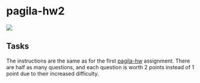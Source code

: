 # pagila-hw2
[![](https://github.com/asapirstein/pagila-hw2/workflows/tests/badge.svg)](https://github.com/asapirstein/pagila-hw2/actions?query=workflow%3Atests)

## Tasks

The instructions are the same as for the first [pagila-hw](https://github.com/mikeizbicki/pagila-hw) assignment.
There are half as many questions, and each question is worth 2 points instead of 1 point due to their increased difficulty.

